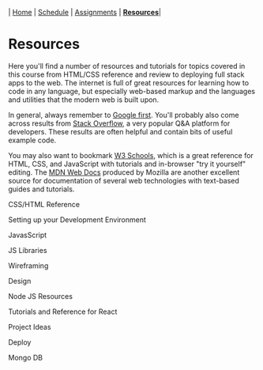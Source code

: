 | [Home](./) | [Schedule](./schedule.md) | [Assignments](./assignments.md) | **[Resources](./resources.md)**|

# Resources

Here you'll find a number of resources and tutorials for topics covered in this course from HTML/CSS reference and review to deploying full stack apps to the web. The internet is full of great resources for learning how to code in any language, but especially web-based markup and the languages and utilities that the modern web is built upon.

In general, always remember to [Google first](http://www.google.com). You'll probably also come across results from [Stack Overflow](https://stackoverflow.com/), a very popular Q&A platform for developers. These results are often helpful and contain bits of useful example code.

You may also want to bookmark [W3 Schools](https://www.w3schools.com/), which is a great reference for HTML, CSS, and JavaScript with tutorials and in-browser "try it yourself" editing. The [MDN Web Docs](https://developer.mozilla.org/en-US/) produced by Mozilla are another excellent source for documentation of several web technologies with text-based guides and tutorials.

  <div class="resources">
    <div class="resource-list" id="css-html">
      <p>CSS/HTML Reference</p></div>
    <div class="resource-list" id="Development-Environment">
      <p>Setting up your Development Environment</p></div>
    <div class="resource-list" id="JavaScript">
      <p>JavasScript</p></div>
    <div class="resource-list" id="JS-Libraries">
      <p>JS Libraries</p></div>
    <div class="resource-list" id="Wireframing">
     <p>Wireframing</p></div>
    <div class="resource-list" id="Design">
      <p>Design</p></div>
    <div class="resource-list" id="Node-JS">
      <p>Node JS Resources</p></div>
    <div class="resource-list" id="React">
      <p>Tutorials and Reference for React</p></div>
    <div class="resource-list" id="Project-Ideas">
      <p>Project Ideas</p></div>
    <div class="resource-list" id="Deploy">
      <p>Deploy</p></div>
    <div class="resource-list" id="MongoDB">
      <p>Mongo DB</p></div>
</div>

<script src="https://ajax.googleapis.com/ajax/libs/jquery/1.7.1/jquery.min.js"></script>
<script src="js/papaparse.js"></script>
<script>
  getResources();
  async function getResources() {
    //get resources List
  response = await fetch("data/student-resources.csv");
  const data = await response.text();
  const jsonData = Papa.parse(data).data.slice(1);
  console.log(jsonData);
  //for each data item
  jsonData.forEach((item) => {
    //make a div
    var div = document.createElement("div");
    //add a class to that div
    div.classList.add("resource-item");
    var p = document.createElement("p");
    p.innerHTML = item[1];
    var resourceKind = item[2];
    console.log(resourceKind);
    var link = document.createElement("a");
    link.classList.add("resource-link");
    link.href = item[3];
    link.innerHTML = item[0];
    div.appendChild(link);
    div.appendChild(p);
    if(resourceKind=="JavaScript") {
      var anchor = document.getElementById("JavaScript");
      anchor.appendChild(div);
    } else if (resourceKind=="JS-Libraries") {
      var anchor = document.getElementById("JS-Libraries");
      anchor.appendChild(div);
    } else if (resourceKind=="Wireframing") {
      var anchor = document.getElementById("Wireframing");
      anchor.appendChild(div);
    } else if (resourceKind=="Design") {
      var anchor = document.getElementById("Design");
      anchor.appendChild(div);
    } else if (resourceKind=="Development-Environment") {
      var anchor = document.getElementById("Development-Environment");
      anchor.appendChild(div);
    } else if (resourceKind=="Node-JS") {
      var anchor = document.getElementById("Node-JS");
      anchor.appendChild(div);
    } else if (resourceKind=="React") {
      var anchor = document.getElementById("React");
      anchor.appendChild(div);
    } else if (resourceKind=="Project-Ideas") {
      var anchor = document.getElementById("Project-Ideas");
      anchor.appendChild(div);
    } else if (resourceKind=="Deploy") {
      var anchor = document.getElementById("Deploy");
      anchor.appendChild(div);
    } else if (resourceKind=="MongoDB") {
      var anchor = document.getElementById("MongoDB");
      anchor.appendChild(div);
    } else if (resourceKind=="CSS") {
      var anchor = document.getElementById("css-html");
      anchor.appendChild(div);
    } else {
      console.log("error, your resource name could not be found");
    }
  
  });
}
</script>
